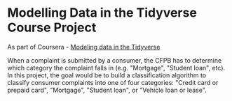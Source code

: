 # Modelling Data in the Tidyverse Course Project

As part of Coursera - [Modeling data in the Tidyverse](https://www.coursera.org/learn/tidyverse-modelling-data)

When a complaint is submitted by a consumer, the CFPB has to determine which category the complaint falls in (e.g. "Mortgage", "Student loan", etc). In this project, the goal would be to build a classification algorithm to classify consumer complaints into one of four categories: "Credit card or prepaid card", "Mortgage", "Student loan", or "Vehicle loan or lease".